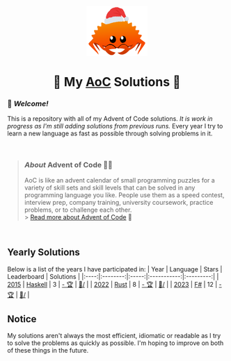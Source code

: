 <div align=center>
    <img src="christmas_ferris.png" width="140px"/>
    <h1>🎄 My <a href="https://adventofcode.com/">AoC</a> Solutions 🎅</h1>
</div>

### 👋 *Welcome!*

This is a repository with all of my Advent of Code solutions.
*It is work in progress as I'm still adding solutions from previous runs.*
Every year I try to learn a new language as fast as possible through solving problems in it.

<br>

> ### *About* Advent of Code 🎁🎄
> AoC is like an advent calendar of small programming puzzles for a variety of skill sets and skill levels that can be solved in any programming language you like.
> People use them as a speed contest, interview prep, company training, university coursework, practice problems, or to challenge each other. \
> \> [Read more about Advent of Code](https://adventofcode.com/about) 🌟

<br>

## Yearly Solutions
Below is a list of the years I have participated in:
| Year | Language | Stars | Leaderboard | Solutions |
|:----:|:--------:|:-----:|:-----------:|:---------:|
| [2015](https://adventofcode.com/2015) | [Haskell](https://www.haskell.org/) | 3 | [- 🏆](https://adventofcode.com/2015/leaderboard) | [📁/](https://github.com/WilliamRagstad/Advent-of-Code/tree/main/2015) |
| [2022](https://adventofcode.com/2022) | [Rust](https://www.rust-lang.org/) | 8 | [- 🏆](https://adventofcode.com/2022/leaderboard) | [📁/](https://github.com/WilliamRagstad/Advent-of-Code/tree/main/2022) |
| [2023](https://adventofcode.com/2023) | [F#](https://fsharp.org/) | 12 | [- 🏆](https://adventofcode.com/2023/leaderboard) | [📁/](https://github.com/WilliamRagstad/Advent-of-Code/tree/main/2023/) |

## Notice
My solutions aren't always the most efficient, idiomatic or readable as I try to solve the problems as quickly as possible.
I'm hoping to improve on both of these things in the future.
